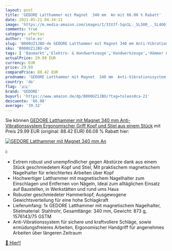```yaml
---
layout: post
title: 'GEDORE Latthammer mit Magnet  340 mm  An mit 66.08 % Rabatt'
date: 2021-05-21 04:34:11
image: 'https://m.media-amazon.com/images/I/31VJf-Sqn1L._SL500_._SL400_.jpg'
comments: true
category: ofertas
author: 'tole.es'
slug: 'B000UZ1JBO-de GEDORE Latthammer mit Magnet 340 mm Anti-Vibrationssystem...'
sku: 'B000UZ1JBO-de'
tags: [ 'Baumarkt','Elektro- & Handwerkzeuge','Handwerkzeuge','Hämmer & Holzhämmer','Maurerhämmer','gedore', ]
actualPrice: 29.99 EUR
currency: EUR
price: 29.99
comparePrice: 88.42 EUR
prodname: 'GEDORE Latthammer mit Magnet  340 mm  Anti-Vibrationssystem  Ergonomischer Griff  Kopf und Stiel aus einem Stück'
country: 'de'
flag: '🇩🇪'
brand: 'GEDORE'
buyurl: 'https://www.amazon.de/dp/B000UZ1JBO/?tag=tolees0ca-21'
descuento: '66.08'
average: '39.32'
---
```


Sie können [GEDORE Latthammer mit Magnet  340 mm  Anti-Vibrationssystem  Ergonomischer Griff  Kopf und Stiel aus einem Stück](https://www.amazon.de/dp/B000UZ1JBO/?tag=tolees0ca-21) mit Preis 29.99 EUR (original: 88.42 EUR) 66.08 % Rabatt hier:

[![GEDORE Latthammer mit Magnet  340 mm  An](https://m.media-amazon.com/images/I/31VJf-Sqn1L._SL500_._SL400_.jpg)](https://www.amazon.de/dp/B000UZ1JBO/?tag=tolees0ca-21)

ℹ️:

- Extrem robust und unempfindlicher gegen Abstürze dank aus einem Stück geschmiedetem Kopf und Stiel, Mit praktischem magnetischem Nagelhalter für erleichtertes Arbeiten über Kopf
- Hochwertiger Latthammer mit magnetischem Nagelhalter zum Einschlagen und Entfernen von Nägeln, Ideal zum alltäglichen Einsatz auf Baustellen, in Werkstätten und rund ums Haus
- Robuster geschmiedeter Hammerkopf, Ausgewogene Gewichtsverteilung für eine hohe Schlagkraft
- Lieferumfang: 1x GEDORE Latthammer mit magnetischem Nagelhalter, Stielmaterial: Stahlrohr, Gesamtlänge: 340 mm, Gewicht: 873 g, 1576143/75 GSTM
- Anti-Vibrationssystem für sichere und kraftvollere Schläge, sowie ermüdungsfreieres Arbeiten, Ergonomischer Handgriff für angenehmes Arbeiten über längeren Zeitraum

[🛒 Hier!!](https://www.amazon.de/dp/B000UZ1JBO/?tag=tolees0ca-21)
